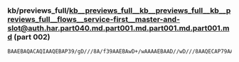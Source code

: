 ### kb/previews_full/kb__previews_full__kb__previews_full__kb__previews_full__flows__service-first__master-and-slot@auth.har.part040.md.part001.md.part001.md.part001.md (part 002)

```md
BAAEBAQACAQIAAQEBAP39/gD///8A/f39AAEBAwD+/wAAAAEBAAD//wD///8AAQECAP79AAD///4AAwMDAAAAAAABAQEA/v7+AAECAQD9/v4A/P79AP3+/gABAQEAAQIBAAICAgADAQIAAAAAAPz8/AD8/v4A
```

```
